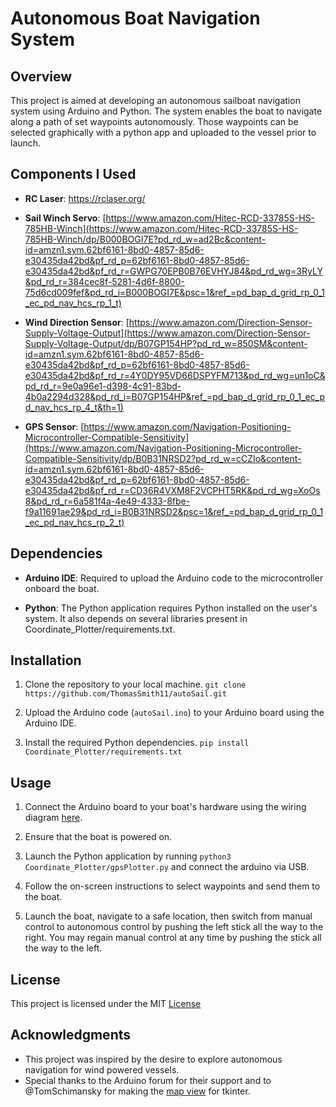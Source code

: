 # Autonomous Boat Navigation System

## Overview
This project is aimed at developing an autonomous sailboat navigation system using Arduino and Python. The system enables the boat to navigate along a path of set waypoints autonomously.  Those waypoints can be selected graphically with a python app and uploaded to the vessel prior to launch.

## Components I Used
- **RC Laser**: https://rclaser.org/
  
- **Sail Winch Servo**: [https://www.amazon.com/Hitec-RCD-33785S-HS-785HB-Winch](https://www.amazon.com/Hitec-RCD-33785S-HS-785HB-Winch/dp/B000BOGI7E?pd_rd_w=ad2Bc&content-id=amzn1.sym.62bf6161-8bd0-4857-85d6-e30435da42bd&pf_rd_p=62bf6161-8bd0-4857-85d6-e30435da42bd&pf_rd_r=GWPG70EPB0B76EVHYJ84&pd_rd_wg=3RyLY&pd_rd_r=384cec8f-5281-4d6f-8800-75d6cd009fef&pd_rd_i=B000BOGI7E&psc=1&ref_=pd_bap_d_grid_rp_0_1_ec_pd_nav_hcs_rp_1_t)

- **Wind Direction Sensor**: [https://www.amazon.com/Direction-Sensor-Supply-Voltage-Output](https://www.amazon.com/Direction-Sensor-Supply-Voltage-Output/dp/B07GP154HP?pd_rd_w=850SM&content-id=amzn1.sym.62bf6161-8bd0-4857-85d6-e30435da42bd&pf_rd_p=62bf6161-8bd0-4857-85d6-e30435da42bd&pf_rd_r=4Y0DY95VD66DSPYFM713&pd_rd_wg=un1oC&pd_rd_r=9e0a96e1-d398-4c91-83bd-4b0a2294d328&pd_rd_i=B07GP154HP&ref_=pd_bap_d_grid_rp_0_1_ec_pd_nav_hcs_rp_4_t&th=1)

- **GPS Sensor**: [https://www.amazon.com/Navigation-Positioning-Microcontroller-Compatible-Sensitivity](https://www.amazon.com/Navigation-Positioning-Microcontroller-Compatible-Sensitivity/dp/B0B31NRSD2?pd_rd_w=cCZIo&content-id=amzn1.sym.62bf6161-8bd0-4857-85d6-e30435da42bd&pf_rd_p=62bf6161-8bd0-4857-85d6-e30435da42bd&pf_rd_r=CD36R4VXM8F2VCPHT5RK&pd_rd_wg=XoOs8&pd_rd_r=6a581f4a-4e49-4333-8fbe-f9a11691ae29&pd_rd_i=B0B31NRSD2&psc=1&ref_=pd_bap_d_grid_rp_0_1_ec_pd_nav_hcs_rp_2_t)

## Dependencies
- **Arduino IDE**: Required to upload the Arduino code to the microcontroller onboard the boat.
  
- **Python**: The Python application requires Python installed on the user's system. It also depends on several libraries present in Coordinate_Plotter/requirements.txt.

## Installation
1. Clone the repository to your local machine.
`git clone https://github.com/ThomasSmith11/autoSail.git`

2. Upload the Arduino code (`autoSail.ino`) to your Arduino board using the Arduino IDE.

3. Install the required Python dependencies.
`pip install Coordinate_Plotter/requirements.txt`


## Usage
1. Connect the Arduino board to your boat's hardware using the wiring diagram [here](wiring).

2. Ensure that the boat is powered on.

2. Launch the Python application by running `python3 Coordinate_Plotter/gpsPlotter.py` and connect the arduino via USB.

3. Follow the on-screen instructions to select waypoints and send them to the boat.

5. Launch the boat, navigate to a safe location, then switch from manual control to autonomous control by pushing the left stick all the way to the right. You may regain manual control at any time by pushing the stick all the way to the left.

## License
This project is licensed under the MIT [License](LICENSE)

## Acknowledgments
- This project was inspired by the desire to explore autonomous navigation for wind powered vessels.
- Special thanks to the Arduino forum for their support and to @TomSchimansky for making the [map view](https://github.com/TomSchimansky/TkinterMapView) for tkinter.


